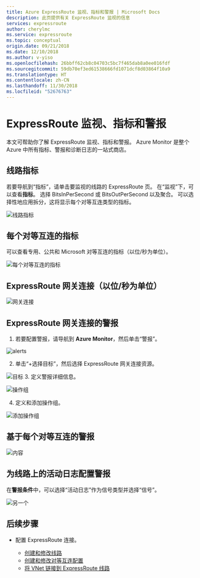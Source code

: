 ```yaml
---
title: Azure ExpressRoute 监视、指标和警报 | Microsoft Docs
description: 此页提供有关 ExpressRoute 监视的信息
services: expressroute
author: cherylmc
ms.service: expressroute
ms.topic: conceptual
origin.date: 09/21/2018
ms.date: 12/10/2018
ms.author: v-yiso
ms.openlocfilehash: 26bbff62cb8c04703c5bc7f465dab8a0ee016fdf
ms.sourcegitcommit: 59db70ef3ed61538666fd1071dcf8d03864f10a9
ms.translationtype: HT
ms.contentlocale: zh-CN
ms.lasthandoff: 11/30/2018
ms.locfileid: "52676763"
---
```

# <a name="expressroute-monitoring-metrics-and-alerts"></a>ExpressRoute 监视、指标和警报

 本文可帮助你了解 ExpressRoute 监视、指标和警报。 Azure Monitor 是整个 Azure 中所有指标、警报和诊断日志的一站式商店。

## <a name="circuit-metrics"></a>线路指标

若要导航到“指标”，请单击要监视的线路的 ExpressRoute 页。 在“监视”下，可以查看**指标**。 选择 BitsInPerSecond 或 BitsOutPerSecond 以及聚合。 可以选择性地应用拆分，这将显示每个对等互连类型的指标。

![线路指标](./media/expressroute-monitoring-metrics-alerts/ermetricspeering.jpg)

## <a name="metrics-per-peering"></a>每个对等互连的指标

可以查看专用、公共和 Microsoft 对等互连的指标（以位/秒为单位）。

![每个对等互连的指标](./media/expressroute-monitoring-metrics-alerts/erpeeringmetrics.jpg) 

## <a name="expressroute-gateway-connections-in-bitsseconds"></a>ExpressRoute 网关连接（以位/秒为单位）

![网关连接](./media/expressroute-monitoring-metrics-alerts/erconnections.jpg ) 

## <a name="alerts-for-expressroute-gateway-connections"></a>ExpressRoute 网关连接的警报

1. 若要配置警报，请导航到 **Azure Monitor**，然后单击“警报”。

  ![alerts](./media/expressroute-monitoring-metrics-alerts/eralertshowto.jpg)

2. 单击“+选择目标”，然后选择 ExpressRoute 网关连接资源。

  ![目标]( ./media/expressroute-monitoring-metrics-alerts/alerthowto2.jpg)
3. 定义警报详细信息。

  ![操作组](./media/expressroute-monitoring-metrics-alerts/alerthowto3.jpg)


4. 定义和添加操作组。

  ![添加操作组](./media/expressroute-monitoring-metrics-alerts/actiongroup.png)

## <a name="alerts-based-on-each-peering"></a>基于每个对等互连的警报

 ![内容](./media/expressroute-monitoring-metrics-alerts/basedpeering.jpg)

## <a name="configure-alerts-for-activity-logs-on-circuits"></a>为线路上的活动日志配置警报

在**警报条件**中，可以选择“活动日志”作为信号类型并选择“信号”。

  ![另一个](./media/expressroute-monitoring-metrics-alerts/alertshowto6activitylog.jpg)

## <a name="next-steps"></a>后续步骤
* 配置 ExpressRoute 连接。
  
  * [创建和修改线路](expressroute-howto-circuit-arm.md)
  * [创建和修改对等互连配置](expressroute-howto-routing-arm.md)
  * [将 VNet 链接到 ExpressRoute 线路](expressroute-howto-linkvnet-arm.md)
